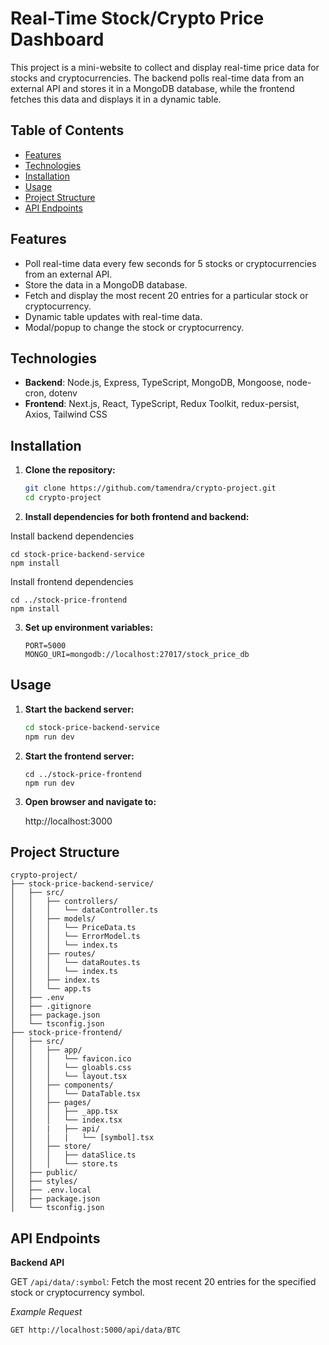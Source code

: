 # Real-Time Stock/Crypto Price Dashboard

This project is a mini-website to collect and display real-time price data for stocks and cryptocurrencies. The backend polls real-time data from an external API and stores it in a MongoDB database, while the frontend fetches this data and displays it in a dynamic table.

## Table of Contents

- [Features](#features)
- [Technologies](#technologies)
- [Installation](#installation)
- [Usage](#usage)
- [Project Structure](#project-structure)
- [API Endpoints](#api-endpoints)

## Features

- Poll real-time data every few seconds for 5 stocks or cryptocurrencies from an external API.
- Store the data in a MongoDB database.
- Fetch and display the most recent 20 entries for a particular stock or cryptocurrency.
- Dynamic table updates with real-time data.
- Modal/popup to change the stock or cryptocurrency.

## Technologies

- **Backend**: Node.js, Express, TypeScript, MongoDB, Mongoose, node-cron, dotenv
- **Frontend**: Next.js, React, TypeScript, Redux Toolkit, redux-persist, Axios, Tailwind CSS

## Installation

1. **Clone the repository:**

   ```bash
   git clone https://github.com/tamendra/crypto-project.git
   cd crypto-project

2. **Install dependencies for both frontend and backend:**

Install backend dependencies

   ```
   cd stock-price-backend-service
   npm install
   ```

Install frontend dependencies

   ```
   cd ../stock-price-frontend
   npm install
   ```


3. **Set up environment variables:**

   ```
   PORT=5000
   MONGO_URI=mongodb://localhost:27017/stock_price_db
   ```

## Usage

1. **Start the backend server:**

   ```bash
   cd stock-price-backend-service
   npm run dev
   ```

2. **Start the frontend server:**

   ```
   cd ../stock-price-frontend
   npm run dev
   ```


3. **Open browser and navigate to:**

   http://localhost:3000

## Project Structure
```
crypto-project/
├── stock-price-backend-service/
│   ├── src/
│   │   ├── controllers/
│   │   │   └── dataController.ts
│   │   ├── models/
│   │   │   └── PriceData.ts
│   │   │   └── ErrorModel.ts
│   │   │   └── index.ts
│   │   ├── routes/
│   │   │   └── dataRoutes.ts
│   │   │   └── index.ts
│   │   ├── index.ts
│   │   └── app.ts
│   ├── .env
│   ├── .gitignore
│   ├── package.json
│   └── tsconfig.json
├── stock-price-frontend/
│   ├── src/
│   │   ├── app/
│   │   │   └── favicon.ico
│   │   │   └── gloabls.css
│   │   │   └── layout.tsx
│   │   ├── components/
│   │   │   └── DataTable.tsx
│   │   ├── pages/
│   │   │   ├── _app.tsx
│   │   │   └── index.tsx
│   │   |   ├── api/
│   │   │   |   └── [symbol].tsx
│   │   ├── store/
│   │   │   ├── dataSlice.ts
│   │   │   └── store.ts
│   ├── public/
│   ├── styles/
│   ├── .env.local
│   ├── package.json
│   └── tsconfig.json
```

## API Endpoints

**Backend API**

GET `/api/data/:symbol`: Fetch the most recent 20 entries for the specified stock or cryptocurrency symbol.


*Example Request*
```
GET http://localhost:5000/api/data/BTC
```

   


